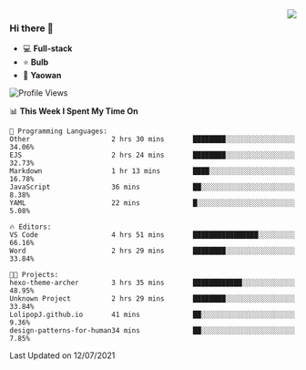 <img  align="right" src="https://github-readme-stats.vercel.app/api?username=LolipopJ&show_icons=true&count_private=true&hide_title=true&include_all_commits=true&theme=vue">

### Hi there 👋

- :computer: **Full-stack**
- :star: **Bulb**
- :pill: **Yaowan**

<!--START_SECTION:waka-->
![Profile Views](http://img.shields.io/badge/Profile%20Views-1-blue)

📊 **This Week I Spent My Time On** 

```text
💬 Programming Languages: 
Other                    2 hrs 30 mins       ████████░░░░░░░░░░░░░░░░░   34.06% 
EJS                      2 hrs 24 mins       ████████░░░░░░░░░░░░░░░░░   32.73% 
Markdown                 1 hr 13 mins        ████░░░░░░░░░░░░░░░░░░░░░   16.78% 
JavaScript               36 mins             ██░░░░░░░░░░░░░░░░░░░░░░░   8.38% 
YAML                     22 mins             █░░░░░░░░░░░░░░░░░░░░░░░░   5.08%

🔥 Editors: 
VS Code                  4 hrs 51 mins       ████████████████░░░░░░░░░   66.16% 
Word                     2 hrs 29 mins       ████████░░░░░░░░░░░░░░░░░   33.84%

🐱‍💻 Projects: 
hexo-theme-archer        3 hrs 35 mins       ████████████░░░░░░░░░░░░░   48.95% 
Unknown Project          2 hrs 29 mins       ████████░░░░░░░░░░░░░░░░░   33.84% 
LolipopJ.github.io       41 mins             ██░░░░░░░░░░░░░░░░░░░░░░░   9.36% 
design-patterns-for-human34 mins             ██░░░░░░░░░░░░░░░░░░░░░░░   7.85%

```


 Last Updated on 12/07/2021
<!--END_SECTION:waka-->
